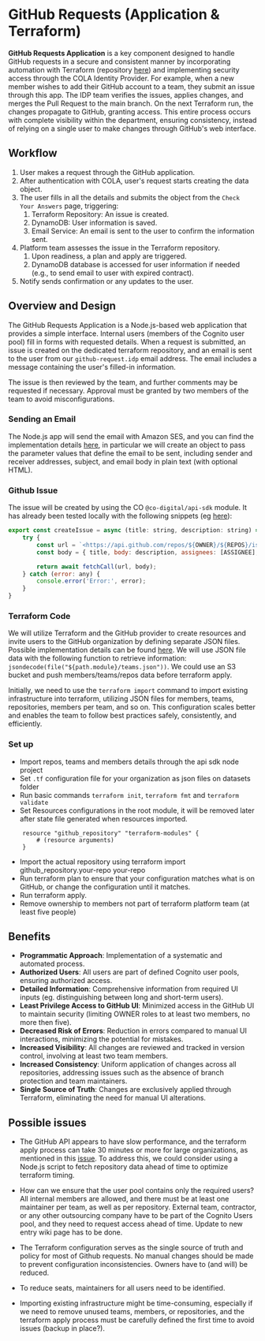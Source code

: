 # GitHub Requests (Application & Terraform)

**GitHub Requests Application** is a key component designed to handle GitHub requests in a secure and consistent manner by incorporating automation with Terraform (repository [here](https://github.com/cabinetoffice/github-requests-terraform)) and implementing security access through the COLA Identity Provider.
For example, when a new member wishes to add their GitHub account to a team, they submit an issue through this app. The IDP team verifies the issues, applies changes, and merges the Pull Request to the main branch. On the next Terraform run, the changes propagate to GitHub, granting access. This entire process occurs with complete visibility within the department, ensuring consistency, instead of relying on a single user to make changes through GitHub's web interface.

## Workflow

1. User makes a request through the GitHub application.
2. After authentication with COLA, user's request starts creating the data object.
3. The user fills in all the details and submits the object from the `Check Your Answers` page, triggering:
    1. Terraform Repository: An issue is created.
    2. DynamoDB: User information is saved.
    3. Email Service: An email is sent to the user to confirm the information sent.
4. Platform team assesses the issue in the Terraform repository.
    1. Upon readiness, a plan and apply are triggered.
    2. DynamoDB database is accessed for user information if needed (e.g., to send email to user with expired contract).
5. Notify sends confirmation or any updates to the user.

## Overview and Design

The GitHub Requests Application is a Node.js-based web application that provides a simple interface. Internal users (members of the Cognito user pool) fill in forms with requested details. When a request is submitted, an issue is created on the dedicated terraform repository, and an email is sent to the user from our `github-request.idp` email address. The email includes a message containing the user's filled-in information.

The issue is then reviewed by the team, and further comments may be requested if necessary. Approval must be granted by two members of the team to avoid misconfigurations.

### Sending an Email

The Node.js app will send the email with Amazon SES, and you can find the implementation details [here](https://docs.aws.amazon.com/sdk-for-javascript/v2/developer-guide/ses-examples-sending-email.html#ses-examples-sendmail), in particular we will create an object to pass the parameter values that define the email to be sent, including sender and receiver addresses, subject, and email body in plain text (with optional HTML).

### Github Issue

The issue will be created by using the CO `@co-digital/api-sdk` module. It has already been tested locally with the following snippets (eg [here](https://github.com/Mouhajer-CO/git-api-calls/blob/14f7bd33e9ac579fead0b2003c35946a5b0cacf7/src/utils.ts#L43)):

```js
export const createIssue = async (title: string, description: string) => {
    try {
        const url = `<https://api.github.com/repos/${OWNER}/${REPOS}/issues`;>
        const body = { title, body: description, assignees: [ASSIGNEE], labels: [LABEL] };

        return await fetchCall(url, body);
    } catch (error: any) {
        console.error('Error:', error);
    }
}
```

### Terraform Code

We will utilize Terraform and the GitHub provider to create resources and invite users to the GitHub organization by defining separate JSON files. Possible implementation details can be found [here](https://developer.hashicorp.com/terraform/tutorials/it-saas/github-user-teams). We will use JSON file data with the following function to retrieve information: `jsondecode(file("${path.module}/teams.json"))`. We could use an S3 bucket and push members/teams/repos data before terraform apply.

Initially, we need to use the `terraform import` command to import existing infrastructure into terraform, utilizing JSON files for members, teams, repositories, members per team, and so on. This configuration scales better and enables the team to follow best practices safely, consistently, and efficiently.

### Set up

- Import repos, teams and members details through the api sdk node project
- Set `.tf` configuration file for your organization as json files on datasets folder
- Run basic commands `terraform init`, `terraform fmt` and `terraform validate`
- Set Resources configurations in the root module, it will be removed later after state file generated when resources imported.

```t
    resource "github_repository" "terraform-modules" {
        # (resource arguments)
    }
```

- Import the actual repository using terraform import github_repository.your-repo your-repo
- Run terraform plan to ensure that your configuration matches what is on GitHub, or change the configuration until it matches.
- Run terraform apply.
- Remove ownership to members not part of terraform platform team (at least five people)

## Benefits

- **Programmatic Approach**: Implementation of a systematic and automated process.
- **Authorized Users**: All users are part of defined Cognito user pools, ensuring authorized access.
- **Detailed Information**: Comprehensive information from required UI inputs (eg. distinguishing between long and short-term users).
- **Least Privilege Access to GitHub UI**: Minimized access in the GitHub UI to maintain security (limiting OWNER roles to at least two members, no more then five).
- **Decreased Risk of Errors**: Reduction in errors compared to manual UI interactions, minimizing the potential for mistakes.
- **Increased Visibility**: All changes are reviewed and tracked in version control, involving at least two team members.
- **Increased Consistency**: Uniform application of changes across all repositories, addressing issues such as the absence of branch protection and team maintainers.
- **Single Source of Truth**: Changes are exclusively applied through Terraform, eliminating the need for manual UI alterations.

## Possible issues

- The GitHub API appears to have slow performance, and the terraform apply process can take 30 minutes or more for large organizations, as mentioned in this [issue](https://github.com/integrations/terraform-provider-github/issues/567). To address this, we could consider using a Node.js script to fetch repository data ahead of time to optimize terraform timing.

- How can we ensure that the user pool contains only the required users? All internal members are allowed, and there must be at least one maintainer per team, as well as per repository. External team, contractor, or any other outsourcing company have to be part of the Cognito Users pool, and they need to request access ahead of time. Update to new entry wiki page has to be done.

- The Terraform configuration serves as the single source of truth and policy for most of Github requests. No manual changes should be made to prevent configuration inconsistencies. Owners have to (and will) be reduced.

- To reduce seats, maintainers for all users need to be identified.

- Importing existing infrastructure might be time-consuming, especially if we need to remove unused teams, members, or repositories, and the terraform apply process must be carefully defined the first time to avoid issues (backup in place?).
